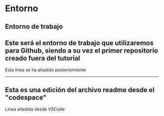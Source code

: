 # Entorno
Entorno de trabajo
---
Este será el entorno de trabajo que utilizaremos para Github, siendo a su vez el primer repositorio creado fuera del tutorial
---
Esta línea se ha añadido posteriormente

---
Esta es una edición del archivo readme desde el "codespace"
---
Línea añadida desde VSCode